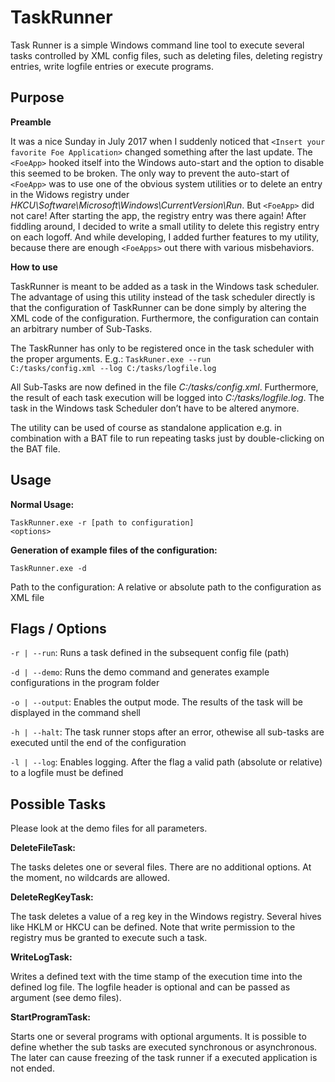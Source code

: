 # TaskRunner
Task Runner is a simple Windows command line tool to execute several tasks controlled by XML config files, such as deleting files, deleting registry entries, write logfile entries or execute programs.

**Purpose**
----------------------
<b>Preamble</b>

It was a nice Sunday in July 2017 when I suddenly noticed that <code>&lt;Insert your favorite Foe Application&gt;</code> changed something after the last update. The <code>&lt;FoeApp&gt;</code> hooked itself into the Windows auto-start and the option to disable this seemed to be broken. The only way to prevent the auto-start of <code>&lt;FoeApp&gt;</code> was to use one of the obvious system utilities or to delete an entry in the Widows registry under <i>HKCU\Software\Microsoft\Windows\CurrentVersion\Run</i>. But <code>&lt;FoeApp&gt;</code> did not care! After starting the app, the registry entry was there again! After fiddling around, I decided to write a small utility to delete this registry entry on each logoff. And while developing, I added further features to my utility, because there are enough <code>&lt;FoeApps&gt;</code> out there with various misbehaviors.

<b>How to use</b>

TaskRunner is meant to be added as a task in the Windows task scheduler. The advantage of using this utility instead of the task scheduler directly is that the configuration of TaskRunner can be done simply by altering the XML code of the configuration. Furthermore, the configuration can contain an arbitrary number of Sub-Tasks.

The TaskRunner has only to be registered once in the task scheduler with the proper arguments. E.g.:
<code>TaskRuner.exe --run C:/tasks/config.xml --log C:/tasks/logfile.log</code>

All Sub-Tasks are now defined in the file <i>C:/tasks/config.xml</i>. Furthermore, the result of each task execution will be logged into <i>C:/tasks/logfile.log</i>. The task in the Windows task Scheduler don’t have to be altered anymore.

The utility can be used of course as standalone application e.g. in combination with a BAT file to run repeating tasks just by double-clicking on the BAT file.


**Usage**
---------------
<b>Normal Usage:</b>

<code>TaskRunner.exe -r [path to configuration] &lt;options&gt;</code>

<b>Generation of example files of the configuration:</b>

<code>TaskRunner.exe -d</code>

Path to the configuration: A relative or absolute path to the configuration as XML file

**Flags / Options**
---------------
<code>-r | --run</code>:    Runs a task defined in the subsequent config file (path)

<code>-d | --demo</code>:   Runs the demo command and generates example configurations in the program folder

<code>-o | --output</code>: Enables the output mode. The results of the task will be displayed in the command shell

<code>-h | --halt</code>:   The task runner stops after an error, othewise all sub-tasks are executed until the end of the configuration

<code>-l | --log</code>:    Enables logging. After the flag a valid path (absolute or relative) to a logfile must be defined 


**Possible Tasks**
--------------
Please look at the demo files for all parameters.

<b>DeleteFileTask:</b>

The tasks deletes one or several files. There are no additional options. At the moment, no wildcards are allowed.

<b>DeleteRegKeyTask:</b>

The task deletes a value of a reg key in the Windows registry. Several hives like HKLM or HKCU can be defined. Note that write permission to the registry mus be granted to execute such a task.

<b>WriteLogTask:</b>

Writes a defined text with the time stamp of the execution time into the defined log file. The logfile header is optional and can be passed as argument (see demo files).

<b>StartProgramTask:</b>

Starts one or several programs with optional arguments. It is possible to define whether the sub tasks are executed synchronous or asynchronous. The later can cause freezing of the task runner if a executed application is not ended.
